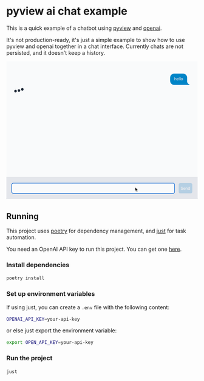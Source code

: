 # pyview ai chat example

This is a quick example of a chatbot using [pyview](https://github.com/ogrodnek/pyview) and [openai](https://openai.com).

It's not production-ready, it's just a simple example to show how to use pyview and openai together in a chat interface. Currently chats are not persisted, and it doesn't keep a history.

![demo](docs/pyview-chat-example.gif)

## Running

This project uses [poetry](https://python-poetry.org/) for dependency management, and [just](https://github.com/casey/just) for task automation.

You need an OpenAI API key to run this project. You can get one [here](https://platform.openai.com/signup).

### Install dependencies

```bash
poetry install
```

### Set up environment variables

If using just, you can create a `.env` file with the following content:

```bash
OPENAI_API_KEY=your-api-key
```

or else just export the environment variable:

```bash
export OPEN_API_KEY=your-api-key
```

### Run the project

```bash
just
```
